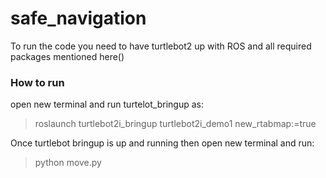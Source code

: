 # safe_navigation
To run the code you need to have turtlebot2 up with ROS and all required packages mentioned here()


### How to run
open new terminal and run turtelot_bringup as:
> roslaunch turtlebot2i_bringup turtlebot2i_demo1 new_rtabmap:=true

Once turtlebot bringup is up and running then open new terminal and run:
> python move.py
